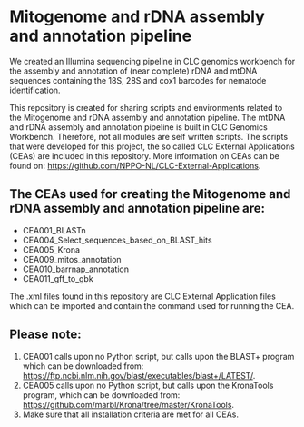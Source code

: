 <h1>Mitogenome and rDNA assembly and annotation pipeline </h1>

We created an Illumina sequencing pipeline in CLC genomics workbench for the assembly and annotation of (near complete) rDNA and mtDNA sequences containing the 18S, 28S and cox1 barcodes for nematode identification. 


This repository is created for sharing scripts and environments related to the Mitogenome and rDNA assembly and annotation pipeline.
The mtDNA and rDNA assembly and annotation pipeline is built in CLC Genomics Workbench. Therefore, not all modules are self written scripts. 
The scripts that were developed for this project, the so called CLC External Applications (CEAs) are included in this repository.
More information on CEAs can be found on: https://github.com/NPPO-NL/CLC-External-Applications.

<h2>The CEAs used for creating the Mitogenome and rDNA assembly and annotation pipeline are: </h2>

 - CEA001_BLASTn
 - CEA004_Select_sequences_based_on_BLAST_hits
 - CEA005_Krona
 - CEA009_mitos_annotation
 - CEA010_barrnap_annotation 
 - CEA011_gff_to_gbk

The .xml files found in this repository are CLC External Application files which can be imported and contain the command used for running the CEA.


<h2>Please note:</h2>

 1. CEA001 calls upon no Python script, but calls upon the BLAST+ program which can be downloaded from: https://ftp.ncbi.nlm.nih.gov/blast/executables/blast+/LATEST/. 
 2. CEA005 calls upon no Python script, but calls upon the KronaTools program, which can be downloaded from: https://github.com/marbl/Krona/tree/master/KronaTools.
 3. Make sure that all installation criteria are met for all CEAs. 
